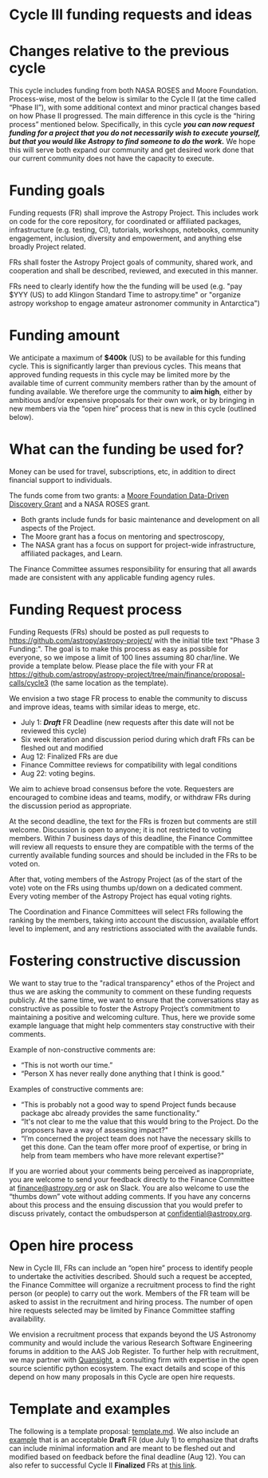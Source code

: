 # Cycle III funding requests and ideas


# Changes relative to the previous cycle

This cycle includes funding from both NASA ROSES and Moore Foundation. Process-wise, most of the below is similar to the Cycle II (at the time called “Phase II”), with some additional context and minor practical changes based on how Phase II progressed. The main difference in this cycle is the “hiring process” mentioned below. Specifically, in this cycle **_you can now request funding for a project that you do not necessarily wish to execute yourself, but that you would like Astropy to find someone to do the work._** We hope this will serve both expand our community and get desired work done that our current community does not have the capacity to execute.  


# Funding goals

Funding requests (FR) shall improve the Astropy Project. This includes work on code for the core repository, for coordinated or affiliated packages, infrastructure (e.g. testing, CI), tutorials, workshops, notebooks, community engagement, inclusion, diversity and empowerment, and anything else broadly Project related.

FRs shall foster the Astropy Project goals of community, shared work, and cooperation and shall be described, reviewed, and executed in this manner.

FRs need to clearly identify how the the funding will be used (e.g. "pay $YYY (US) to add Klingon Standard Time to astropy.time" or "organize astropy workshop to engage amateur astronomer community in Antarctica")


# Funding amount

We anticipate a maximum of **$400k** (US) to be available for this funding cycle. This is significantly larger than previous cycles. This means that approved funding requests in this cycle may be limited more by the available time of current community members rather than by the amount of funding available.  We therefore urge the community to **aim high**, either by ambitious and/or expensive proposals for their own work, or by bringing in new members via the “open hire” process that is new in this cycle (outlined below).


# What can the funding be used for?

Money can be used for travel, subscriptions, etc, in addition to direct financial support to  individuals.

The funds come from two grants: a [Moore Foundation Data-Driven Discovery Grant](https://www.moore.org/grant-detail?grantId=GBMF8435) and a NASA ROSES grant.



* Both grants include funds for basic maintenance and development on all aspects of the Project. 
* The Moore grant has a focus on mentoring and spectroscopy, 
* The NASA grant has a focus on support for project-wide infrastructure, affiliated packages, and Learn.

The Finance Committee assumes responsibility for ensuring that all awards made are consistent with any applicable funding agency rules.


# Funding Request process

Funding Requests (FRs) should be posted as pull requests to https://github.com/astropy/astropy-project/ with the initial title text "Phase 3 Funding:". The goal is to make this process as easy as possible for everyone, so we impose a limit of 100 lines assuming 80 char/line. We provide a template below. Please place the file with your FR at https://github.com/astropy/astropy-project/tree/main/finance/proposal-calls/cycle3 (the same location as the template).

We envision a two stage FR process to enable the community to discuss and improve ideas, teams with similar ideas to merge, etc.



* July 1: **_Draft_** FR Deadline (new requests after this date will not be reviewed this cycle)
* Six week iteration and discussion period during which draft FRs can be fleshed out and modified
* Aug 12: Finalized FRs are due
* Finance Committee reviews for compatibility with legal conditions
* Aug 22: voting begins.

We aim to achieve broad consensus before the vote. Requesters are encouraged to combine ideas and teams, modify, or withdraw FRs during the discussion period as appropriate.

At the second deadline, the text for the FRs is frozen but comments are still welcome. Discussion is open to anyone; it is not restricted to voting members. Within 7 business days of this deadline, the Finance Committee will review all requests to ensure they are compatible with the terms of the currently available funding sources and should be included in the FRs to be voted on.

After that, voting members of the Astropy Project (as of the start of the vote) vote on the FRs using thumbs up/down on a dedicated comment.  Every voting member of the Astropy Project has equal voting rights.

The Coordination and Finance Committees will select FRs following the ranking by the members, taking into account the discussion, available effort level to implement, and any restrictions associated with the available funds.


# Fostering constructive discussion

We want to stay true to the "radical transparency" ethos of the Project and thus we are asking the community to comment on these funding requests publicly. At the same time, we want to ensure that the conversations stay as constructive as possible to foster the Astropy Project’s commitment to maintaining a positive and welcoming culture. Thus, here we provide some example language that might help commenters stay constructive with their comments.

Example of non-constructive comments are:

* “This is not worth our time.”
* “Person X has never really done anything that I think is good.”

Examples of constructive comments are:



* “This is probably not a good way to spend Project funds because package abc already provides the same functionality.”
* “It's not clear to me the value that this would bring to the Project. Do the proposers have a way of assessing impact?"
* “I’m concerned the project team does not have the necessary skills to get this done. Can the team offer more proof of expertise, or bring in help from team members who have more relevant expertise?"

If you are worried about your comments being perceived as inappropriate, you are welcome to send your feedback directly to the Finance Committee at finance@astropy.org or ask on Slack. You are also welcome to use the “thumbs down” vote without adding comments. If you have any concerns about this process and the ensuing discussion that you would prefer to discuss privately, contact the ombudsperson at confidential@astropy.org.


# Open hire process

New in Cycle III, FRs can include an “open hire” process to identify people to undertake the activities described. Should such a request be accepted, the Finance Committee will organize a recruitment process to find the right person (or people) to carry out the work. Members of the FR team will be asked to assist in the recruitment and hiring process. The number of open hire requests selected may be limited by Finance Committee staffing availability.

We envision a recruitment process that expands beyond the US Astronomy community and would include the various Research Software Engineering forums in addition to the AAS Job Register. To further help with recruitment, we may partner with [Quansight](https://www.quansight.com/open-source-support), a consulting firm with expertise in the open source scientific python ecosystem. The exact details and scope of this depend on how many proposals in this Cycle are open hire requests.


# Template and examples

The following is a template proposal: [template.md](template.md). We also include an [example](example_draft_FR.md) that is an acceptable **Draft** FR (due July 1) to emphasize that drafts can include minimal information and are meant to be fleshed out and modified based on feedback before the final deadline (Aug 12). You can also refer to successful Cycle II **Finalized** FRs at [this link](https://github.com/astropy/astropy-project/tree/main/finance/proposal-calls/2021-proposal).
